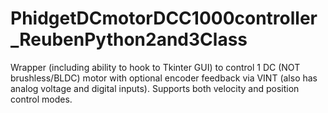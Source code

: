 # PhidgetDCmotorDCC1000controller_ReubenPython2and3Class
Wrapper (including ability to hook to Tkinter GUI) to control 1 DC (NOT brushless/BLDC) motor with optional encoder feedback via VINT (also has analog voltage and digital inputs). Supports both velocity and position control modes.

